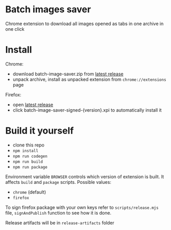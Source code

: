 # Batch images saver

Chrome extension to download all images opened as tabs in one archive in one click

# Install

Chrome:
- download batch-image-saver.zip from [latest release](https://github.com/lerarosalene/batched-img-save/releases/latest/)
- unpack archive, install as unpacked extension from `chrome://extensions` page

Firefox: 
- open [latest release](https://github.com/lerarosalene/batched-img-save/releases/latest/)
- click batch-image-saver-signed-{version}.xpi to automatically install it

# Build it yourself

- clone this repo
- `npm install`
- `npm run codegen`
- `npm run build`
- `npm run package`

Environment variable `BROWSER` controls which version of extension is built. It affects `build` and `package` scripts. Possible values:
- `chrome` (default)
- `firefox`


To sign firefox package with your own keys refer to `scripts/release.mjs` file, `signAndPublish` function to see how it is done.


Release artifacts will be in `release-artifacts` folder
